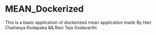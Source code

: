 # MEAN_Dockerized
This is a basic application of dockerized mean application made By Hari Chaitanya Kodapaka &amp;&amp; Ravi Teja Godavarthi.
